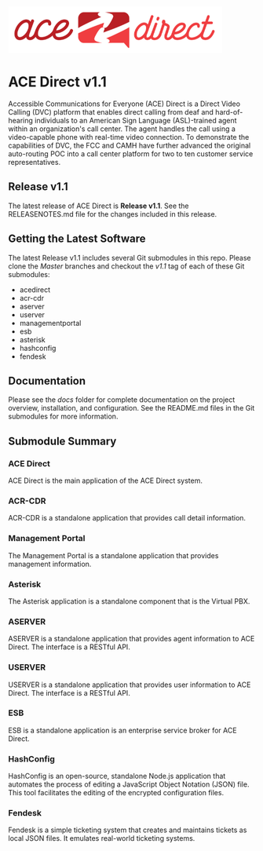 ![](images/adsmall.png)

# ACE Direct v1.1

Accessible Communications for Everyone (ACE) Direct is a Direct Video Calling (DVC) platform that enables direct calling from deaf and hard-of-hearing individuals to an American Sign Language (ASL)-trained agent within an organization's call center. The agent handles the call using a video-capable phone with real-time video connection. To demonstrate the capabilities of DVC, the FCC and CAMH have further advanced the original auto-routing POC into a call center platform for two to ten customer service representatives.

## Release v1.1

The latest release of ACE Direct is **Release v1.1**. See the RELEASENOTES.md file for the changes included in this release.

## Getting the Latest Software

The latest Release v1.1 includes several Git submodules in this repo. Please clone the *Master* branches and checkout the *v1.1* tag of each of these Git submodules:

* acedirect
* acr-cdr
* aserver
* userver
* managementportal
* esb
* asterisk
* hashconfig
* fendesk

## Documentation
Please see the *docs* folder for complete documentation on the project overview, installation, and configuration. See the README.md files in the Git submodules for more information.

## Submodule Summary

### ACE Direct
ACE Direct is the main application of the ACE Direct system.

### ACR-CDR
ACR-CDR is a standalone application that provides call detail information.
 
### Management Portal
The Management Portal is a standalone application that provides management information.
 
### Asterisk
The Asterisk application is a standalone component that is the Virtual PBX.
 
### ASERVER
ASERVER is a standalone application that provides agent information to ACE Direct. The interface is a RESTful API.
 
### USERVER
USERVER is a standalone application that provides user information to ACE Direct. The interface is a RESTful API. 
 
### ESB
ESB is a standalone application is an enterprise service broker for ACE Direct.
 
### HashConfig
HashConfig is an open-source, standalone Node.js application that automates the process of editing a JavaScript Object Notation (JSON) file. This tool facilitates the editing of the encrypted configuration files.

### Fendesk
Fendesk is a simple ticketing system that creates and maintains tickets as local JSON files. It emulates real-world ticketing systems. 
